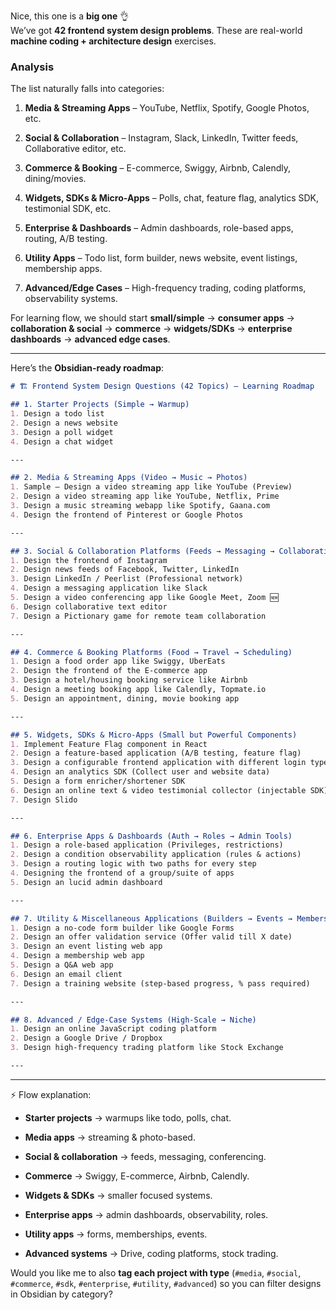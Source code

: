 Nice, this one is a **big one** 👌  
We’ve got **42 frontend system design problems**. These are real-world **machine coding + architecture design** exercises.

### Analysis

The list naturally falls into categories:

1. **Media & Streaming Apps** – YouTube, Netflix, Spotify, Google Photos, etc.
    
2. **Social & Collaboration** – Instagram, Slack, LinkedIn, Twitter feeds, Collaborative editor, etc.
    
3. **Commerce & Booking** – E-commerce, Swiggy, Airbnb, Calendly, dining/movies.
    
4. **Widgets, SDKs & Micro-Apps** – Polls, chat, feature flag, analytics SDK, testimonial SDK, etc.
    
5. **Enterprise & Dashboards** – Admin dashboards, role-based apps, routing, A/B testing.
    
6. **Utility Apps** – Todo list, form builder, news website, event listings, membership apps.
    
7. **Advanced/Edge Cases** – High-frequency trading, coding platforms, observability systems.
    

For learning flow, we should start **small/simple** → **consumer apps** → **collaboration & social** → **commerce** → **widgets/SDKs** → **enterprise dashboards** → **advanced edge cases**.

---

Here’s the **Obsidian-ready roadmap**:

```markdown
# 🏗️ Frontend System Design Questions (42 Topics) – Learning Roadmap

## 1. Starter Projects (Simple → Warmup)
1. Design a todo list  
2. Design a news website  
3. Design a poll widget  
4. Design a chat widget  

---

## 2. Media & Streaming Apps (Video → Music → Photos)
1. Sample – Design a video streaming app like YouTube (Preview)  
2. Design a video streaming app like YouTube, Netflix, Prime  
3. Design a music streaming webapp like Spotify, Gaana.com  
4. Design the frontend of Pinterest or Google Photos  

---

## 3. Social & Collaboration Platforms (Feeds → Messaging → Collaboration)
1. Design the frontend of Instagram  
2. Design news feeds of Facebook, Twitter, LinkedIn  
3. Design LinkedIn / Peerlist (Professional network)  
4. Design a messaging application like Slack  
5. Design a video conferencing app like Google Meet, Zoom 🆕  
6. Design collaborative text editor  
7. Design a Pictionary game for remote team collaboration  

---

## 4. Commerce & Booking Platforms (Food → Travel → Scheduling)
1. Design a food order app like Swiggy, UberEats  
2. Design the frontend of the E-commerce app  
3. Design a hotel/housing booking service like Airbnb  
4. Design a meeting booking app like Calendly, Topmate.io  
5. Design an appointment, dining, movie booking app  

---

## 5. Widgets, SDKs & Micro-Apps (Small but Powerful Components)
1. Implement Feature Flag component in React  
2. Design a feature-based application (A/B testing, feature flag)  
3. Design a configurable frontend application with different login types  
4. Design an analytics SDK (Collect user and website data)  
5. Design a form enricher/shortener SDK  
6. Design an online text & video testimonial collector (injectable SDK)  
7. Design Slido  

---

## 6. Enterprise Apps & Dashboards (Auth → Roles → Admin Tools)
1. Design a role-based application (Privileges, restrictions)  
2. Design a condition observability application (rules & actions)  
3. Design a routing logic with two paths for every step  
4. Designing the frontend of a group/suite of apps  
5. Design an lucid admin dashboard  

---

## 7. Utility & Miscellaneous Applications (Builders → Events → Memberships)
1. Design a no-code form builder like Google Forms  
2. Design an offer validation service (Offer valid till X date)  
3. Design an event listing web app  
4. Design a membership web app  
5. Design a Q&A web app  
6. Design an email client  
7. Design a training website (step-based progress, % pass required)  

---

## 8. Advanced / Edge-Case Systems (High-Scale → Niche)
1. Design an online JavaScript coding platform  
2. Design a Google Drive / Dropbox  
3. Design high-frequency trading platform like Stock Exchange  

---
```

---

⚡ Flow explanation:

- **Starter projects** → warmups like todo, polls, chat.
    
- **Media apps** → streaming & photo-based.
    
- **Social & collaboration** → feeds, messaging, conferencing.
    
- **Commerce** → Swiggy, E-commerce, Airbnb, Calendly.
    
- **Widgets & SDKs** → smaller focused systems.
    
- **Enterprise apps** → admin dashboards, observability, roles.
    
- **Utility apps** → forms, memberships, events.
    
- **Advanced systems** → Drive, coding platforms, stock trading.
    

Would you like me to also **tag each project with type** (`#media`, `#social`, `#commerce`, `#sdk`, `#enterprise`, `#utility`, `#advanced`) so you can filter designs in Obsidian by category?